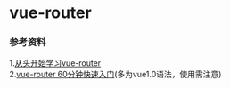 # vue-router

### 参考资料
1.[从头开始学习vue-router](https://juejin.im/post/5b0281b851882542845257e7)  
2.[vue-router 60分钟快速入门](https://www.cnblogs.com/keepfool/p/5690366.html)(多为vue1.0语法，使用需注意)

